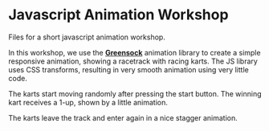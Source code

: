# Javascript Animation Workshop
Files for a short javascript animation workshop. 

In this workshop, we use the [**Greensock**](https://www.greensock.com) animation library to create a simple
responsive animation, showing a racetrack with racing karts.
The JS library uses CSS transforms, resulting in very smooth animation using very little code.

The karts start moving randomly after pressing the start button.
The winning kart receives a 1-up, shown by a little animation.

The karts leave the track and enter again in a nice stagger animation.
